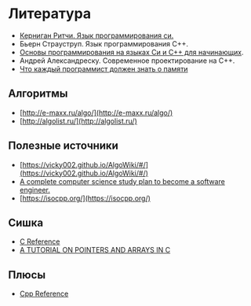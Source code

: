 # Литература

- [Керниган Ритчи. Язык программирования си.](http://givi.olnd.ru/kr/)
- Бьерн Страуструп. Язык программирования С++.
- [Основы программирования на языках Си и C++ для начинающих](http://cppstudio.com/).
- Андрей Александреску. Современное проектирование на С++.
- [Что каждый программист должен знать о памяти](http://rus-linux.net/lib.php?name=/MyLDP/hard/memory/memory.html)

## Алгоритмы

- [http://e-maxx.ru/algo/](http://e-maxx.ru/algo/)
- [http://algolist.ru/](http://algolist.ru/)

## Полезные источники

- [https://vicky002.github.io/AlgoWiki/#/](https://vicky002.github.io/AlgoWiki/#/)
- [A complete computer science study plan to become a software engineer.](https://github.com/jwasham/coding-interview-university)
- [https://isocpp.org/](https://isocpp.org/)

## Сишка

- [C Reference](https://en.cppreference.com/w/c)
- [A TUTORIAL ON POINTERS AND ARRAYS IN C](http://home.netcom.com/~tjensen/ptr/pointers.htm)

## Плюсы

- [Cpp Reference](https://en.cppreference.com/w/)